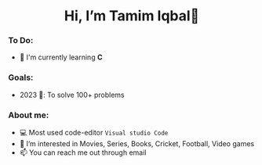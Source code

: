 <h1 align="center"> Hi, I’m Tamim Iqbal👋 </h1>

### To Do:
- 🌱 I'm currently learning **C**
<!---
- 🌱 Learn C++
- 🌱 Learn Data Structure
- 🌱 Learn Algorithm
---> 
### Goals:
- 2023 🎯: To solve 100+ problems
<!--- - 2024 🎯: To solve 1000+ problems, become codeforces pupil and participate ICPC Dhaka Regional
--->
### About me:
- 💻 Most used code-editor `Visual studio Code`
- 👀 I’m interested in Movies, Series, Books, Cricket, Football, Video games 
- 📫 You can reach me out through email
